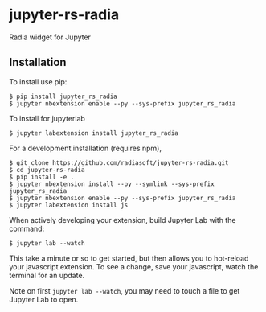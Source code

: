 jupyter-rs-radia
===============================

Radia widget for Jupyter

Installation
------------

To install use pip:

    $ pip install jupyter_rs_radia
    $ jupyter nbextension enable --py --sys-prefix jupyter_rs_radia

To install for jupyterlab

    $ jupyter labextension install jupyter_rs_radia

For a development installation (requires npm),

    $ git clone https://github.com/radiasoft/jupyter-rs-radia.git
    $ cd jupyter-rs-radia
    $ pip install -e .
    $ jupyter nbextension install --py --symlink --sys-prefix jupyter_rs_radia
    $ jupyter nbextension enable --py --sys-prefix jupyter_rs_radia
    $ jupyter labextension install js

When actively developing your extension, build Jupyter Lab with the command:

    $ jupyter lab --watch

This take a minute or so to get started, but then allows you to hot-reload your javascript extension.
To see a change, save your javascript, watch the terminal for an update.

Note on first `jupyter lab --watch`, you may need to touch a file to get Jupyter Lab to open.

